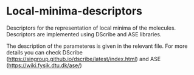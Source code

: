 # Local-minima-descriptors
Descriptors for the representation of local minima of the molecules. Descriptors are implemented using DScribe and ASE libraries.

The description of the parameteres is given in the relevant file. For more details you can check DScribe (https://singroup.github.io/dscribe/latest/index.html) and ASE (https://wiki.fysik.dtu.dk/ase/)
